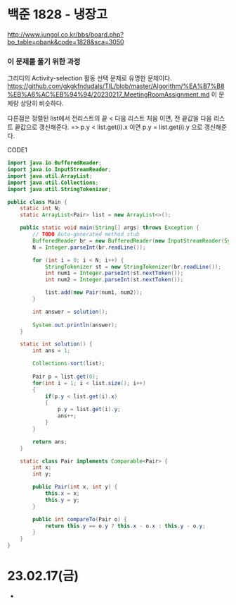 # 백준 1828 - 냉장고
http://www.jungol.co.kr/bbs/board.php?bo_table=pbank&code=1828&sca=3050

### 이 문제를 풀기 위한 과정
그리디의 Activity-selection 활동 선택 문제로 유명한 문제이다.
https://github.com/gkgkfndudals/TIL/blob/master/Algorithm/%EA%B7%B8%EB%A6%AC%EB%94%94/20230217_MeetingRoomAssignment.md
이 문제랑 상당히 비슷하다. 

다른점은 정렬된 list에서 전리스트의 끝 < 다음 리스트 처음 이면, 전 끝값을 다음 리스트 끝값으로 갱신해준다. 
=> p.y < list.get(i).x 이면  p.y = list.get(i).y 으로 갱신해준다.

CODE1
```java
import java.io.BufferedReader;
import java.io.InputStreamReader;
import java.util.ArrayList;
import java.util.Collections;
import java.util.StringTokenizer;

public class Main {
	static int N;
	static ArrayList<Pair> list = new ArrayList<>();

	public static void main(String[] args) throws Exception {
		// TODO Auto-generated method stub
		BufferedReader br = new BufferedReader(new InputStreamReader(System.in));
		N = Integer.parseInt(br.readLine());

		for (int i = 0; i < N; i++) {
			StringTokenizer st = new StringTokenizer(br.readLine());
			int num1 = Integer.parseInt(st.nextToken());
			int num2 = Integer.parseInt(st.nextToken());

			list.add(new Pair(num1, num2));
		}

		int answer = solution();
		
		System.out.println(answer);
	}

	static int solution() {
		int ans = 1;

		Collections.sort(list);
		
		Pair p = list.get(0);
		for(int i = 1; i < list.size(); i++)
		{
			if(p.y < list.get(i).x)
			{
				p.y = list.get(i).y;
				ans++;
			}
		}

		return ans;
	}

	static class Pair implements Comparable<Pair> {
		int x;
		int y;

		public Pair(int x, int y) {
			this.x = x;
			this.y = y;
		}

		public int compareTo(Pair o) {
			return this.y == o.y ? this.x - o.x : this.y - o.y;
		}
	}
}
```

# 23.02.17(금)
* 
